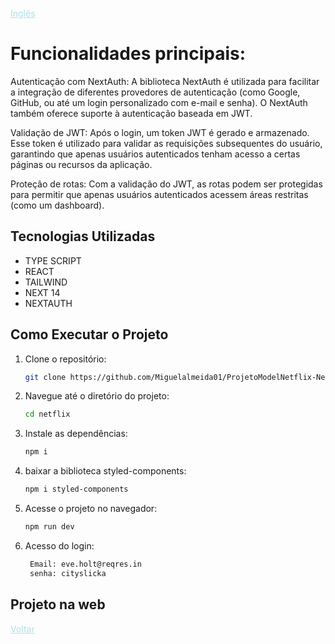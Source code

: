 


<a href="Readme.md" style="color:#B0E0E6;">Inglês</a> 





# Funcionalidades principais:
Autenticação com NextAuth: A biblioteca NextAuth é utilizada para facilitar a integração de diferentes provedores de autenticação (como Google, GitHub, ou até um login personalizado com e-mail e senha). O NextAuth também oferece suporte à autenticação baseada em JWT.

Validação de JWT: Após o login, um token JWT é gerado e armazenado. Esse token é utilizado para validar as requisições subsequentes do usuário, garantindo que apenas usuários autenticados tenham acesso a certas páginas ou recursos da aplicação.

Proteção de rotas: Com a validação do JWT, as rotas podem ser protegidas para permitir que apenas usuários autenticados acessem áreas restritas (como um dashboard).

## Tecnologias Utilizadas

- TYPE SCRIPT
- REACT
- TAILWIND
- NEXT 14
- NEXTAUTH

## Como Executar o Projeto

1. Clone o repositório:

   ```bash
   git clone https://github.com/Miguelalmeida01/ProjetoModelNetflix-Next-React.git
   ```

2. Navegue até o diretório do projeto:

   ```bash
   cd netflix
   ```

3. Instale as dependências:   

   ```bash
   npm i
   ```

4. baixar a biblioteca styled-components:

   ```bash
   npm i styled-components
   ```

5. Acesse o projeto no navegador:
   ```bash
   npm run dev
   ```

6. Acesso do login:
   ```bash
    Email: eve.holt@reqres.in
    senha: cityslicka
   ```


## Projeto na web
 





<a href="https://github.com/Miguelalmeida01/ProjetoModelNetflix-Next-React/blob/main/Readme-pt.md#entrega-de-projeto---criando-uma-interface-inspirado-na-netflix" style="color:#B0E0E6">Voltar</a> 
